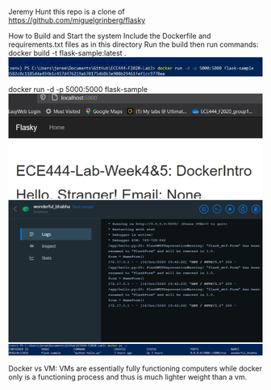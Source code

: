 Jeremy Hunt
this repo is a clone of
https://github.com/miguelgrinberg/flasky

How to Build and Start the system
Include the Dockerfile and requirements.txt files as in this directory
Run the build then run commands:
docker build -t flask-sample:latest .
![Image 1](https://github.com/jhunt3/ECE444-F2020-Lab3/blob/lab4_Microservice_Experiment/ss1.PNG)

docker run -d -p 5000:5000 flask-sample
![Image 2](https://github.com/jhunt3/ECE444-F2020-Lab3/blob/lab4_Microservice_Experiment/ss2.PNG)
![Image 3](https://github.com/jhunt3/ECE444-F2020-Lab3/blob/lab4_Microservice_Experiment/ss3.PNG)
![Image 4](https://github.com/jhunt3/ECE444-F2020-Lab3/blob/lab4_Microservice_Experiment/ss4.PNG)

Docker vs VM:
VMs are essentially fully functioning computers while docker only is a functioning process and thus is much lighter weight than a vm.
